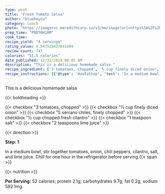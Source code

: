 ```yaml
---
type: post
title: "Fresh Tomato Salsa"
author: "bluebayou"
category: lunch
photo: "https://imagesvc.meredithcorp.io/v3/mm/image?url=https%3A%2F%2Fimages.media-allrecipes.com%2Fuserphotos%2F797844.jpg"
prep_time: "P0DT0H10M"
cook_time: 
recipe_yield: "4 servings"
rating_value: 4.547523427041499
review_count: 747
calories: "51.5 calories"
date_published: 12/31/2019 08:05 AM
description: "This is a delicious homemade salsa."
recipe_ingredient: ['3 tomatoes, chopped', '½ cup finely diced onion', '5 serrano chiles, finely chopped', '½ cup chopped fresh cilantro', '1 teaspoon salt', '2 teaspoons lime juice']
recipe_instructions: [{'@type': 'HowToStep', 'text': 'In a medium bowl, stir together tomatoes, onion, chili peppers, cilantro, salt, and lime juice. Chill for one hour in the refrigerator before serving.\n'}]
---
```


This is a delicious homemade salsa. 

{{< boldheading >}}

{{< checkbox "3  tomatoes, chopped" >}}
{{< checkbox "½ cup finely diced onion" >}}
{{< checkbox "5  serrano chiles, finely chopped" >}}
{{< checkbox "½ cup chopped fresh cilantro" >}}
{{< checkbox "1 teaspoon salt" >}}
{{< checkbox "2 teaspoons lime juice" >}}


{{< direction >}}

**Step: 1**

In a medium bowl, stir together tomatoes, onion, chili peppers, cilantro, salt, and lime juice. Chill for one hour in the refrigerator before serving.{{< span >}}

{{< nutrition >}}

**Per Serving:** 52 calories; protein 2.1g; carbohydrates 9.7g; fat 0.2g; sodium 592.1mg.